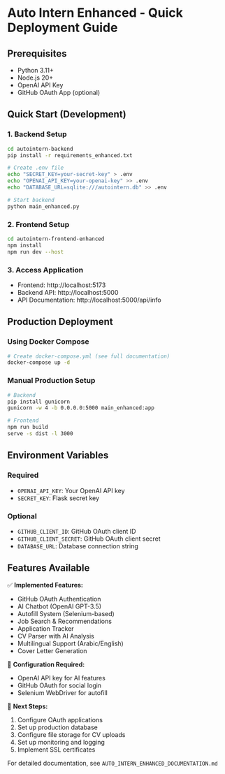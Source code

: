 # Auto Intern Enhanced - Quick Deployment Guide

## Prerequisites
- Python 3.11+
- Node.js 20+
- OpenAI API Key
- GitHub OAuth App (optional)

## Quick Start (Development)

### 1. Backend Setup
```bash
cd autointern-backend
pip install -r requirements_enhanced.txt

# Create .env file
echo "SECRET_KEY=your-secret-key" > .env
echo "OPENAI_API_KEY=your-openai-key" >> .env
echo "DATABASE_URL=sqlite:///autointern.db" >> .env

# Start backend
python main_enhanced.py
```

### 2. Frontend Setup
```bash
cd autointern-frontend-enhanced
npm install
npm run dev --host
```

### 3. Access Application
- Frontend: http://localhost:5173
- Backend API: http://localhost:5000
- API Documentation: http://localhost:5000/api/info

## Production Deployment

### Using Docker Compose
```bash
# Create docker-compose.yml (see full documentation)
docker-compose up -d
```

### Manual Production Setup
```bash
# Backend
pip install gunicorn
gunicorn -w 4 -b 0.0.0.0:5000 main_enhanced:app

# Frontend
npm run build
serve -s dist -l 3000
```

## Environment Variables

### Required
- `OPENAI_API_KEY`: Your OpenAI API key
- `SECRET_KEY`: Flask secret key

### Optional
- `GITHUB_CLIENT_ID`: GitHub OAuth client ID
- `GITHUB_CLIENT_SECRET`: GitHub OAuth client secret
- `DATABASE_URL`: Database connection string

## Features Available

✅ **Implemented Features:**
- GitHub OAuth Authentication
- AI Chatbot (OpenAI GPT-3.5)
- Autofill System (Selenium-based)
- Job Search & Recommendations
- Application Tracker
- CV Parser with AI Analysis
- Multilingual Support (Arabic/English)
- Cover Letter Generation

🔧 **Configuration Required:**
- OpenAI API key for AI features
- GitHub OAuth for social login
- Selenium WebDriver for autofill

📝 **Next Steps:**
1. Configure OAuth applications
2. Set up production database
3. Configure file storage for CV uploads
4. Set up monitoring and logging
5. Implement SSL certificates

For detailed documentation, see `AUTO_INTERN_ENHANCED_DOCUMENTATION.md`

